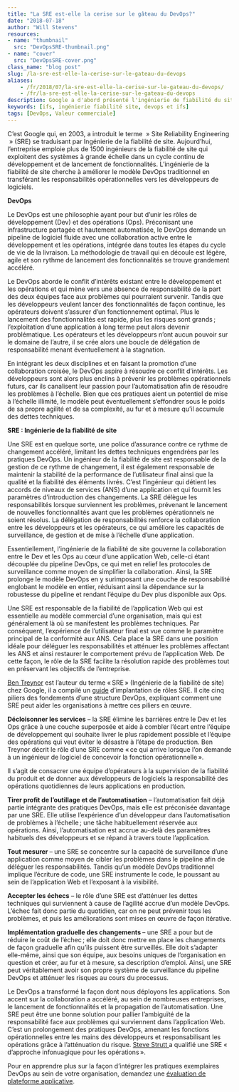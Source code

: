 ```yaml
---
title: "La SRE est-elle la cerise sur le gâteau du DevOps?"
date: "2018-07-18"
author: "Will Stevens"
resources:
- name: "thumbnail"
  src: "DevOpsSRE-thumbnail.png"
- name: "cover"
  src: "DevOpsSRE-cover.png"
class_name: "blog post"
slug: /la-sre-est-elle-la-cerise-sur-le-gateau-du-devops
aliases:
    - /fr/2018/07/la-sre-est-elle-la-cerise-sur-le-gateau-du-devops/
    - /fr/la-sre-est-elle-la-cerise-sur-le-gateau-du-devops
description: Google a d'abord présenté l'ingénierie de fiabilité du site au monde en 2003. Son approche est clé pour l'infrastructure en tant que code.
keywords: [ifs, ingénierie fiabilité site, devops et ifs]
tags: [DevOps, Valeur commerciale]
---
```


<p><span style="font-weight: 400;">C’est Google qui, en 2003, a introduit le terme &nbsp;» Site Reliability Engineering &nbsp;» (SRE) se traduisant par Ingénierie de la fiabilité de site. Aujourd’hui, l’entreprise emploie plus de 1500 ingénieurs de la fiabilité de site qui exploitent des systèmes à grande échelle dans un cycle continu de développement et de lancement de fonctionnalités. L’ingénierie de la fiabilité de site cherche à améliorer le modèle DevOps traditionnel en transférant les responsabilités opérationnelles vers les développeurs de logiciels. </span></p><p><b>DevOps</b></p><p><span style="font-weight: 400;">Le DevOps est une philosophie ayant pour but d’unir les rôles de développement (Dev) et des opérations (Ops). Préconisant une infrastructure partagée et hautement automatisée, le DevOps demande un pipeline de logiciel fluide avec une collaboration active entre le développement et les opérations, intégrée dans toutes les étapes du cycle de vie de la livraison. La méthodologie de travail qui en découle est légère, agile et son rythme de lancement des fonctionnalités se trouve grandement accéléré.</span></p><p><span style="font-weight: 400;">Le DevOps aborde le conflit d’intérêts existant entre le développement et les opérations et qui mène vers une absence de responsabilité de la part des deux équipes face aux problèmes qui pourraient survenir. Tandis que les développeurs veulent lancer des fonctionnalités de façon continue, les opérateurs doivent s’assurer d’un fonctionnement optimal. Plus le lancement des fonctionnalités est rapide, plus les risques sont grands ; l’exploitation d’une application à long terme peut alors devenir problématique. Les opérateurs et les développeurs n’ont aucun pouvoir sur le domaine de l’autre, il se crée alors une boucle de délégation de responsabilité menant éventuellement à la stagnation.</span></p><p><span style="font-weight: 400;">En intégrant les deux disciplines et en faisant la promotion d’une collaboration croisée, le DevOps aspire à résoudre ce conflit d’intérêts. Les développeurs sont alors plus enclins à prévenir les problèmes opérationnels futurs, car ils canalisent leur passion pour l’automatisation afin de résoudre les problèmes à l’échelle. Bien que ces pratiques aient un potentiel de mise à l’échelle illimité, le modèle peut éventuellement s’effondrer sous le poids de sa propre agilité et de sa complexité, au fur et à mesure qu’il accumule des dettes techniques.</span></p><p><b>SRE : Ingénierie de la fiabilité de site </b></p><p><span style="font-weight: 400;">Une SRE est en quelque sorte, une police d’assurance contre ce rythme de changement accéléré, limitant les dettes techniques engendrées par les pratiques DevOps. Un ingénieur de la fiabilité de site est responsable de la gestion de ce rythme de changement, il est également responsable de maintenir la stabilité de la performance de l’utilisateur final ainsi que la qualité et la fiabilité des éléments livrés. C’est l’ingénieur qui détient les accords de niveaux de services (ANS) d’une application et qui fournit les paramètres d’introduction des changements. La SRE délègue les responsabilités lorsque surviennent les problèmes, prévenant le lancement de nouvelles fonctionnalités avant que les problèmes opérationnels ne soient résolus. La délégation de responsabilités renforce la collaboration entre les développeurs et les opérateurs, ce qui améliore les capacités de surveillance, de gestion et de mise à l’échelle d’une application.</span></p><p>Essentiellement, l’ingénierie de la fiabilité de site gouverne la collaboration entre le Dev et les Ops au cœur d’une application Web, celle-ci étant découplée du pipeline DevOps, ce qui met en relief les protocoles de surveillance comme moyen de simplifier la collaboration. Ainsi, la SRE prolonge le modèle DevOps en y surimposant une couche de responsabilité englobant le modèle en entier, réduisant ainsi la dépendance sur la robustesse du pipeline et rendant l’équipe du Dev plus disponible aux Ops.</p><p><span style="font-weight: 400;">Une SRE est responsable de la fiabilité de l’application Web qui est essentielle au modèle commercial d’une organisation, mais qui est généralement là où se manifestent les problèmes techniques. Par conséquent, l’expérience de l’utilisateur final est vue comme le paramètre principal de la conformité aux ANS. Cela place la SRE dans une position idéale pour déléguer les responsabilités et atténuer les problèmes affectant les ANS et ainsi restaurer le comportement prévu de l’application Web. De cette façon, le rôle de la SRE facilite la résolution rapide des problèmes tout en préservant les objectifs de l’entreprise.</span></p><p><a href="https://landing.google.com/sre/interview/ben-treynor.html"><span style="font-weight: 400;">Ben Treynor</span></a><span style="font-weight: 400;"> est l’auteur du terme « SRE » (Ingénierie de la fiabilité de site) chez Google, il a compilé un </span><a href="https://landing.google.com/sre/book/index.html"><span style="font-weight: 400;">guide</span></a><span style="font-weight: 400;"> d’implantation de rôles SRE. Il cite cinq piliers des fondements d’une structure DevOps, expliquant comment une SRE peut aider les organisations à mettre ces piliers en œuvre.</span></p><p><b>Décloisonner les services</b><span style="font-weight: 400;"> – </span><span style="font-weight: 400;">la SRE élimine les barrières entre le Dev et les Ops grâce à une couche superposée et aide à combler l’écart entre l’équipe de développement qui souhaite livrer le plus rapidement possible et l’équipe des opérations qui veut éviter le désastre à l’étape de production. Ben Treynor décrit le rôle d’une SRE comme « ce qui arrive lorsque l’on demande à un ingénieur de logiciel de concevoir la fonction opérationnelle ».</span></p><p><b><span style="font-weight: 400;">Il s’agit de consacrer une équipe d’opérateurs à la supervision de la fiabilité du produit et de donner aux développeurs de logiciels la responsabilité des opérations quotidiennes de leurs applications en production.</span></b></p><p><b>Tirer profit de l’outillage et de l’automatisation</b><span style="font-weight: 400;"> – </span><span style="font-weight: 400;">l’automatisation fait déjà partie intégrante des pratiques DevOps, mais elle est préconisée davantage par une SRE</span><span style="font-weight: 400;">.</span><span style="font-weight: 400;"> Elle utilise l’expérience d’un développeur dans l’automatisation de problèmes à l’échelle ; une tâche habituellement réservée aux opérations. Ainsi, l’automatisation est accrue au-delà des paramètres habituels des développeurs et se répand à travers toute l’application.</span></p><p><b>Tout mesurer </b><span style="font-weight: 400;">– une SRE se concentre sur la capacité de surveillance d’une application comme moyen de cibler les problèmes dans le pipeline afin de déléguer les responsabilités. Tandis qu’un modèle DevOps traditionnel implique l’écriture de code, une SRE instrumente le code, le poussant au sein de l’application Web et l’exposant à la visibilité.</span></p><p><b>Accepter les échecs</b><span style="font-weight: 400;"> – </span><span style="font-weight: 400;">le rôle d’une SRE est d’atténuer les dettes techniques qui surviennent à cause de l’agilité accrue d’un modèle DevOps</span><span style="font-weight: 400;">.</span><span style="font-weight: 400;"> L’échec fait donc partie du quotidien, car on ne peut prévenir tous les problèmes, et puis les améliorations sont mises en œuvre de façon itérative.</span></p><p><b>Implémentation graduelle des changements </b><span style="font-weight: 400;">– </span><span style="font-weight: 400;">une SRE a pour but de réduire le coût de l’échec ; elle doit donc mettre en place les changements de façon graduelle afin qu’ils puissent</span> <span style="font-weight: 400;">être surveillés. Elle doit s’adapter elle-même, ainsi que son équipe, aux besoins uniques de l’organisation en question et créer, au fur et à mesure, sa description d’emploi. Ainsi, une SRE peut véritablement avoir son propre système de surveillance du pipeline DevOps et atténuer les risques au cours du processus.</span></p><p><span style="font-weight: 400;">Le DevOps a transformé la façon dont nous déployons les applications. Son accent sur la collaboration a accéléré, au sein de nombreuses entreprises, le lancement de fonctionnalités et la propagation de l’automatisation. Une SRE peut être une bonne solution pour pallier l’ambiguïté de la responsabilité face aux problèmes qui surviennent dans l’application Web. C’est un prolongement des pratiques DevOps, amenant les fonctions opérationnelles entre les mains des développeurs et responsabilisant les opérations grâce à l’atténuation du risque. </span><a href="https://www.ibm.com/blogs/bluemix/2017/08/site-reliability-engineering-cloud-approach-operations/"><span style="font-weight: 400;">Steve Strutt </span></a><span style="font-weight: 400;">a qualifié une</span> <span style="font-weight: 400;">SRE « d’approche infonuagique pour les opérations ». </span></p><p><span style="font-weight: 400;">Pour en apprendre plus sur la façon d’intégrer les pratiques exemplaires DevOps au sein de votre organisation, </span><span style="font-weight: 400;">demandez un</span><span style="font-weight: 400;">e </span><a href="https://www.cloudops.com/fr/services-2/services-professionnels/architecture-infonuagique/"><span style="font-weight: 400;">évaluation de plateforme applicative</span></a><span style="font-weight: 400;">.</span></p>
